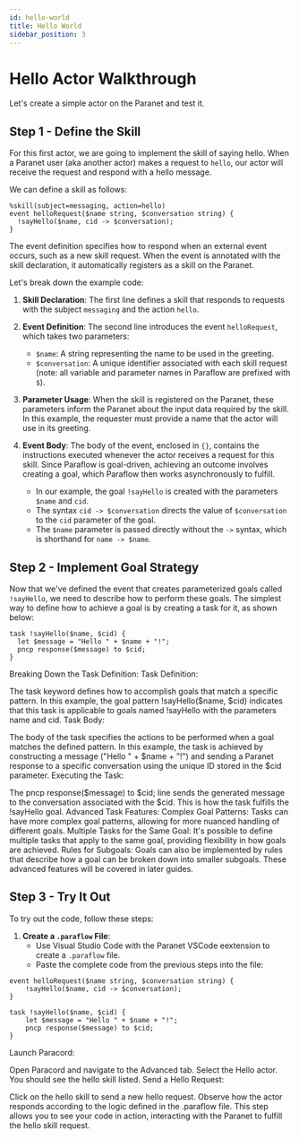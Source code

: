 ```yaml
---
id: hello-world
title: Hello World
sidebar_position: 3
---
```


# Hello Actor Walkthrough

Let's create a simple actor on the Paranet and test it.

## Step 1 - Define the Skill

For this first actor, we are going to implement the skill of saying hello. When a Paranet user (aka another actor) makes a request to `hello`, our actor will receive the request and respond with a hello message.

We can define a skill as follows:

```paraflow
%skill(subject=messaging, action=hello)
event helloRequest($name string, $conversation string) {
  !sayHello($name, cid -> $conversation);
}
```

The event definition specifies how to respond when an external event occurs, such as a new skill request. When the event is annotated with the skill declaration, it automatically registers as a skill on the Paranet.

Let's break down the example code:

1. **Skill Declaration**: The first line defines a skill that responds to requests with the subject `messaging` and the action `hello`.

2. **Event Definition**: The second line introduces the event `helloRequest`, which takes two parameters:
   - `$name`: A string representing the name to be used in the greeting.
   - `$conversation`: A unique identifier associated with each skill request (note: all variable and parameter names in Paraflow are prefixed with `$`).

3. **Parameter Usage**: When the skill is registered on the Paranet, these parameters inform the Paranet about the input data required by the skill. In this example, the requester must provide a name that the actor will use in its greeting.

4. **Event Body**: The body of the event, enclosed in `{}`, contains the instructions executed whenever the actor receives a request for this skill. Since Paraflow is goal-driven, achieving an outcome involves creating a goal, which Paraflow then works asynchronously to fulfill. 

   - In our example, the goal `!sayHello` is created with the parameters `$name` and `cid`. 
   - The syntax `cid -> $conversation` directs the value of `$conversation` to the `cid` parameter of the goal.
   - The `$name` parameter is passed directly without the `->` syntax, which is shorthand for `name -> $name`.

## Step 2 - Implement Goal Strategy

Now that we've defined the event that creates parameterized goals called `!sayHello`, we need to describe how to perform these goals. The simplest way to define how to achieve a goal is by creating a task for it, as shown below:

```paraflow
task !sayHello($name, $cid) {
  let $message = "Hello " + $name + "!";
  pncp response($message) to $cid;
}
```
Breaking Down the Task Definition:
Task Definition:

The task keyword defines how to accomplish goals that match a specific pattern.
In this example, the goal pattern !sayHello($name, $cid) indicates that this task is applicable to goals named !sayHello with the parameters name and cid.
Task Body:

The body of the task specifies the actions to be performed when a goal matches the defined pattern.
In this example, the task is achieved by constructing a message ("Hello " + $name + "!") and sending a Paranet response to a specific conversation using the unique ID stored in the $cid parameter.
Executing the Task:

The pncp response($message) to $cid; line sends the generated message to the conversation associated with the $cid. This is how the task fulfills the !sayHello goal.
Advanced Task Features:
Complex Goal Patterns: Tasks can have more complex goal patterns, allowing for more nuanced handling of different goals.
Multiple Tasks for the Same Goal: It's possible to define multiple tasks that apply to the same goal, providing flexibility in how goals are achieved.
Rules for Subgoals: Goals can also be implemented by rules that describe how a goal can be broken down into smaller subgoals. These advanced features will be covered in later guides.

## Step 3 - Try It Out

To try out the code, follow these steps:

1. **Create a `.paraflow` File**:
   - Use Visual Studio Code with the Paranet VSCode eextension to create a `.paraflow` file.
   - Paste the complete code from the previous steps into the file:


```%skill(subject=messaging, action=hello)
event helloRequest($name string, $conversation string) {
    !sayHello($name, cid -> $conversation);
}

task !sayHello($name, $cid) {
    let $message = "Hello " + $name + "!";
    pncp response($message) to $cid;
}
```

Launch Paracord:

Open Paracord and navigate to the Advanced tab.
Select the Hello actor. You should see the hello skill listed.
Send a Hello Request:

Click on the hello skill to send a new hello request.
Observe how the actor responds according to the logic defined in the .paraflow file.
This step allows you to see your code in action, interacting with the Paranet to fulfill the hello skill request.
